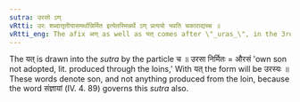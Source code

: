 ```yaml
---
sutra: उरसो ऽण्
vRtti: उरः शब्दात्तृतीयासमर्थान्निर्मित इत्येतस्मिन्नर्थे ऽण् प्रत्ययो भवति चकाराद्यच्च ॥
vRtti_eng: The afix अण् as well as यत् comes after \"_uras_\", in the 3rd case in construction, in the sense of \"made.'
---
```

The यत् is drawn into the _sutra_ by the particle च ॥ उरसा निर्मितः = औरसं 'own son not adopted, lit. produced through the loins,' With यत् the form will be उरस्यः ॥ These words denote son, and not anything produced from the loin, because the word संज्ञायां (IV. 4. 89) governs this _sutra_ also.
